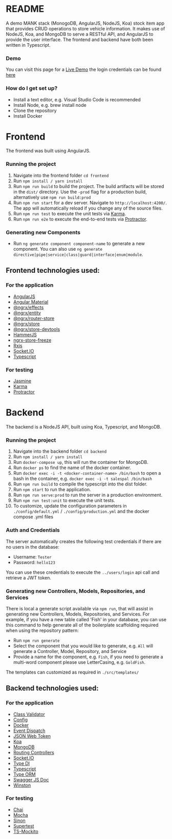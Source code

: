 # README #

A demo MANK stack (MonogoDB, AngularJS, NodeJS, Koa) stock item app that provides CRUD operations to store vehicle information. It makes use of NodeJS, Koa, and MongoDB to serve a RESTful API, and AngularJS to provide the user interface. The frontend and backend have both been written in Typescript.

### Demo ###

You can visit this page for a [Live Demo](http://lupinemoon.co.za) the login credentials can be found [here](#auth-and-credentials)

### How do I get set up? ###

* Install a text editor, e.g. Visual Studio Code is recommended
* Install Node, e.g. brew install node
* Clone the repository
* Install Docker

# Frontend #

The frontend was built using AngularJS.

### Running the project ###

1. Navigate into the frontend folder `cd frontend`
2. Run `npm install / yarn install`
3. Run `npm run build` to build the project. The build artifacts will be stored in the `dist/` directory. Use the `-prod` flag for a production build, alternatively use `npm run build:prod`
4. Run `npm run start` for a dev server. Navigate to `http://localhost:4200/`. The app will automatically reload if you change any of the source files.
5. Run `npm run test` to execute the unit tests via [Karma](https://karma-runner.github.io).
6. Run `npm run e2e` to execute the end-to-end tests via [Protractor](http://www.protractortest.org/).

### Generating new Components ###

* Run `ng generate component component-name` to generate a new component. You can also use `ng generate directive|pipe|service|class|guard|interface|enum|module`.

## Frontend technologies used: ##

### For the application ###

* [AngularJS](https://angular.io/)
* [Angular Material](https://material.angular.io)
* [@ngrx/effects](https://www.npmjs.com/package/@ngrx/effects)
* [@ngrx/entity](https://www.npmjs.com/package/@ngrx/entity)
* [@ngrx/router-store](https://www.npmjs.com/package/@ngrx/router-store)
* [@ngrx/store](https://www.npmjs.com/package/@ngrx/store)
* [@ngrx/store-devtools](https://www.npmjs.com/package/@ngrx/store-devtools)
* [HammerJS](https://www.npmjs.com/package/hammerjs)
* [ngrx-store-freeze](https://www.npmjs.com/package/ngrx-store-freeze)
* [Rxjs](https://www.npmjs.com/package/rxjs)
* [Socket.IO](https://www.npmjs.com/package/socket.io)
* [Typescript](https://www.typescriptlang.org/)

### For testing

* [Jasmine](https://jasmine.github.io/)
* [Karma](https://karma-runner.github.io)
* [Protractor](http://www.protractortest.org/)

# Backend #

The backend is a NodeJS API, built using Koa, Typescript, and MongoDB.

### Running the project ###

1. Navigate into the backend folder `cd backend`
2. Run `npm install / yarn install`
3. Run `docker-compose up`, this will run the container for MongoDB.
4. Run `docker ps` to find the name of the docker container.
5. Run `docker exec -i -t <docker-container-name> /bin/bash` to open a bash in the container, e.g. `docker exec -i -t salespal /bin/bash`
6. Run `npm run build` to compile the typescript into the dist folder.
7. Run `npm start` to run the application.
8. Run `npm run serve:prod` to run the server in a production environment.
9. Run `npm run test:unit` to execute the unit tests.
10. To customize, update the configuration parameters in `./config/default.yml` / `./config/production.yml`  and the docker compose .yml files

### Auth and Credentials ###

The server automatically creates the following test credentials if there are no users in the database:

* Username: `Tester`
* Password: `hello123`

You can use these credentials to execute the `../users/login` api call and retrieve a JWT token.

### Generating new Controllers, Models, Repositories, and Services ###

There is local a generate script available via `npm run`, that will assist in generating new Controllers, Models, Repositories, and Services. For example, if you have a new table called 'Fish' in your database, you can use this command to help generate all of the boilerplate scaffolding required when using the repository pattern:

* Run `npm run generate`
* Select the component that you would like to generate, e.g. `All` will generate a Controller, Model, Repository, and Service
* Provide a name for the component, e.g. `Fish`, if you need to generate a multi-word component please use LetterCasing, e.g. `GoldFish`.

The templates can customized as required in `./src/templates/`

## Backend technologies used: ##

### For the application ###

* [Class Validator](https://www.npmjs.com/package/class-validator)
* [Config](https://www.npmjs.com/package/config)
* [Docker](https://www.docker.com/)
* [Event Dispatch](https://www.npmjs.com/package/event-dispatch)
* [JSON Web Token](https://www.npmjs.com/package/jsonwebtoken)
* [Koa](https://www.npmjs.com/package/koa)
* [MongoDB](https://www.npmjs.com/package/mongodb)
* [Routing Controllers](https://www.npmjs.com/package/routing-controllers)
* [Socket.IO](https://www.npmjs.com/package/socket.io)
* [Type DI](https://www.npmjs.com/package/typedi)
* [Typescript](https://www.typescriptlang.org/)
* [Type ORM](https://www.npmjs.com/package/typeorm)
* [Swagger JS Doc](https://www.npmjs.com/package/swagger-jsdoc)
* [Winston](https://www.npmjs.com/package/winston)

### For testing

* [Chai](https://www.npmjs.com/package/chai)
* [Mocha](https://www.npmjs.com/package/mocha)
* [Sinon](https://www.npmjs.com/package/sinon)
* [Supertest](https://www.npmjs.com/package/supertest)
* [TS-Mockito](https://www.npmjs.com/package/ts-mockito)
